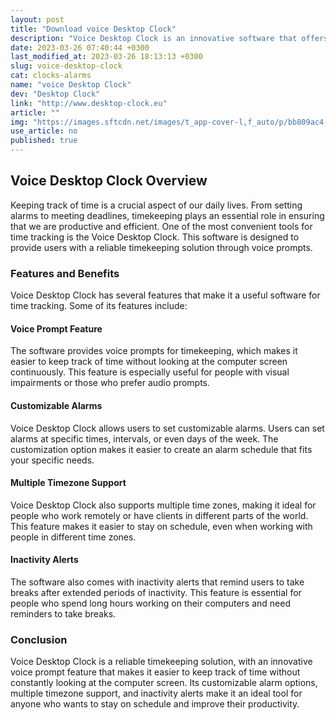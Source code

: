 ```yaml
---
layout: post
title: "Download voice Desktop Clock"
description: "Voice Desktop Clock is an innovative software that offers timekeeping solutions with a voice prompt feature. Read on to know more about its features and benefits."
date: 2023-03-26 07:40:44 +0300
last_modified_at: 2023-03-26 18:13:13 +0300
slug: voice-desktop-clock
cat: clocks-alarms
name: "voice Desktop Clock"
dev: "Desktop Clock"
link: "http://www.desktop-clock.eu"
article: ""
img: "https://images.sftcdn.net/images/t_app-cover-l,f_auto/p/bb809ac4-96db-11e6-abd9-00163ec9f5fa/14703611/voice-desktop-clock-screenshot.png"
use_article: no
published: true
---
```

## Voice Desktop Clock Overview 

Keeping track of time is a crucial aspect of our daily lives. From setting alarms to meeting deadlines, timekeeping plays an essential role in ensuring that we are productive and efficient. One of the most convenient tools for time tracking is the Voice Desktop Clock. This software is designed to provide users with a reliable timekeeping solution through voice prompts. 

### Features and Benefits 

Voice Desktop Clock has several features that make it a useful software for time tracking. Some of its features include: 

#### Voice Prompt Feature 

The software provides voice prompts for timekeeping, which makes it easier to keep track of time without looking at the computer screen continuously. This feature is especially useful for people with visual impairments or those who prefer audio prompts. 

#### Customizable Alarms 

Voice Desktop Clock allows users to set customizable alarms. Users can set alarms at specific times, intervals, or even days of the week. The customization option makes it easier to create an alarm schedule that fits your specific needs. 

#### Multiple Timezone Support 

Voice Desktop Clock also supports multiple time zones, making it ideal for people who work remotely or have clients in different parts of the world. This feature makes it easier to stay on schedule, even when working with people in different time zones. 

#### Inactivity Alerts 

The software also comes with inactivity alerts that remind users to take breaks after extended periods of inactivity. This feature is essential for people who spend long hours working on their computers and need reminders to take breaks. 

### Conclusion 

Voice Desktop Clock is a reliable timekeeping solution, with an innovative voice prompt feature that makes it easier to keep track of time without constantly looking at the computer screen. Its customizable alarm options, multiple timezone support, and inactivity alerts make it an ideal tool for anyone who wants to stay on schedule and improve their productivity.
